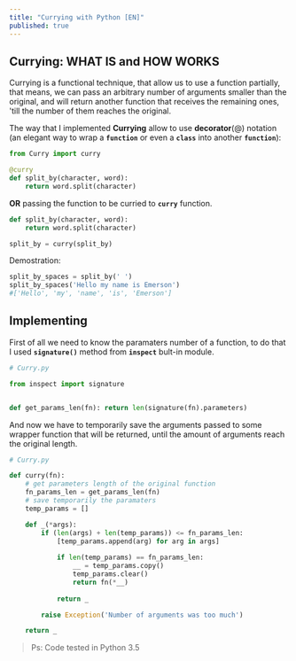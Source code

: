 ```yaml
---
title: "Currying with Python [EN]"
published: true
---
```


## Currying: **WHAT IS** and **HOW WORKS**

Currying is a functional technique, that allow us to use a function partially, that means, we can pass
an arbitrary number of arguments smaller than the original, and will return another function that receives the remaining ones,
'till the number of them reaches the original.

The way that I implemented **Currying** allow to use  **decorator**(@) notation
(an elegant way to wrap a __`function`__ or even a __`class`__ into another __`function`__):

```python
from Curry import curry

@curry
def split_by(character, word):
    return word.split(character)
```

**OR** passing the function to be curried to __`curry`__ function.

```python
def split_by(character, word):
    return word.split(character)

split_by = curry(split_by)
```

Demostration:

```python
split_by_spaces = split_by(' ')
split_by_spaces('Hello my name is Emerson')
#['Hello', 'my', 'name', 'is', 'Emerson']
```

## Implementing

First of all we need to know the paramaters number of a function, to do that I used __`signature()`__ method from __`inspect`__ bult-in module.

```python
# Curry.py

from inspect import signature


def get_params_len(fn): return len(signature(fn).parameters)
```

And now we have to temporarily save the arguments passed to some wrapper function that will be returned, until the amount
of arguments reach the original length.


```python
# Curry.py

def curry(fn):
    # get parameters length of the original function
    fn_params_len = get_params_len(fn)
    # save temporarily the paramaters
    temp_params = []

    def _(*args):
        if (len(args) + len(temp_params)) <= fn_params_len:
            [temp_params.append(arg) for arg in args]
    
            if len(temp_params) == fn_params_len:
                __ = temp_params.copy()
                temp_params.clear()
		        return fn(*__)
            
            return _

        raise Exception('Number of arguments was too much')

    return _
```

> Ps: Code tested in Python 3.5
